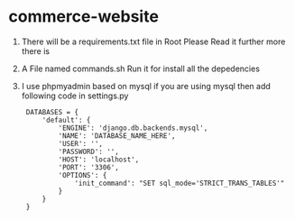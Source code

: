 # commerce-website


1) There will be a requirements.txt file in Root Please Read it further more there is 

2) A File named commands.sh Run it for install all the depedencies
   
3) I use phpmyadmin based on mysql if you are using mysql 
then add following code in settings.py
           
        DATABASES = {
            'default': {
                'ENGINE': 'django.db.backends.mysql',
                'NAME': 'DATABASE_NAME_HERE',
                'USER': '',
                'PASSWORD': '',
                'HOST': 'localhost',
                'PORT': '3306',
                'OPTIONS': {
                    'init_command': "SET sql_mode='STRICT_TRANS_TABLES'"
                }
            }
        }


